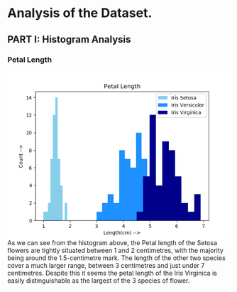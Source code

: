 <h1>Analysis of the Dataset.</h1>

<h2>PART I: Histogram Analysis</h2>

<h3>Petal Length</h3>

 <img src='https://github.com/ocoleman/pns-project2020/blob/master/plots/hist-petal_length.png' alt='Histogram-Petal Length' align='middle'>
As we can see from the histogram above, the Petal length of the Setosa flowers are tightly situated between 1 and 2 centimetres, with the majority being around the 1.5-centimetre mark.
The length of the other two species cover a much larger range, between 3 centimetres and just under 7 centimetres. 
Despite this it seems the petal length of the Iris Virginica is easily distinguishable as the largest of the 3 species of flower.
 
 